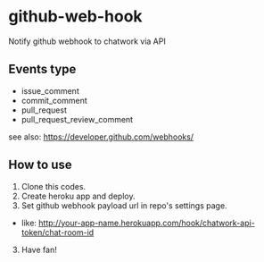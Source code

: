 github-web-hook
===============

Notify github webhook to chatwork via API

## Events type

- issue_comment
- commit_comment
- pull_request
- pull_request_review_comment

see also: https://developer.github.com/webhooks/

## How to use

1. Clone this codes.
2. Create heroku app and deploy.
2. Set github webhook payload url in repo's settings page.
  - like: http://your-app-name.herokuapp.com/hook/chatwork-api-token/chat-room-id
3. Have fan!
